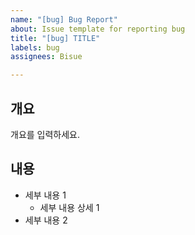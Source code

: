 ```yaml
---
name: "[bug] Bug Report"
about: Issue template for reporting bug
title: "[bug] TITLE"
labels: bug
assignees: Bisue

---
```


## 개요

개요를 입력하세요.

## 내용

- 세부 내용 1
  - 세부 내용 상세 1
- 세부 내용 2
